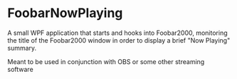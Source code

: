 # FoobarNowPlaying

A small WPF application that starts and hooks into Foobar2000, monitoring the title of the Foobar2000 window in order to display a brief "Now Playing" summary.

Meant to be used in conjunction with OBS or some other streaming software